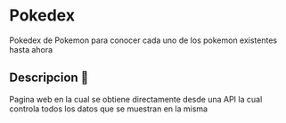 # Pokedex

Pokedex de Pokemon para conocer cada uno de los pokemon existentes hasta ahora

## Descripcion 🚀

Pagina web en la cual se obtiene directamente desde una API la cual controla todos los datos que se muestran en la misma